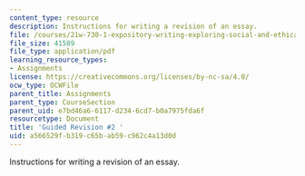 ```yaml
---
content_type: resource
description: Instructions for writing a revision of an essay.
file: /courses/21w-730-1-expository-writing-exploring-social-and-ethical-issues-through-film-and-print-fall-2002/a566529fb319c65bab59c962c4a13d0d_guid_re2.pdf
file_size: 41589
file_type: application/pdf
learning_resource_types:
- Assignments
license: https://creativecommons.org/licenses/by-nc-sa/4.0/
ocw_type: OCWFile
parent_title: Assignments
parent_type: CourseSection
parent_uid: e7bd46a6-6117-d234-6cd7-b0a7975fda6f
resourcetype: Document
title: 'Guided Revision #2 '
uid: a566529f-b319-c65b-ab59-c962c4a13d0d
---
```

Instructions for writing a revision of an essay.